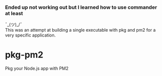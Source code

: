 ### Ended up not working out but I learned how to use commander at least   
  ¯\_(ツ)_/¯   
This was an attempt at building a single executable with pkg and pm2 for a very specific application.

# pkg-pm2
Pkg your Node.js app with PM2
